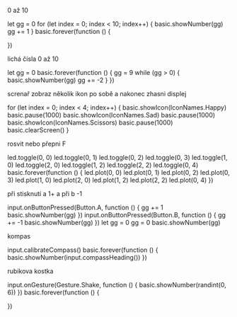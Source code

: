 0 až 10

let gg = 0
for (let index = 0; index < 10; index++) {
    basic.showNumber(gg)
    gg += 1
}
basic.forever(function () {
	
})

lichá čísla 0 až 10

let gg = 0
basic.forever(function () {
    gg = 9
    while (gg > 0) {
        basic.showNumber(gg)
        gg += -2
    }
})

screnař zobraz několik ikon po sobě a nakonec zhasni displej


for (let index = 0; index < 4; index++) {
    basic.showIcon(IconNames.Happy)
    basic.pause(1000)
    basic.showIcon(IconNames.Sad)
    basic.pause(1000)
    basic.showIcon(IconNames.Scissors)
    basic.pause(1000)
    basic.clearScreen()
}

rosvit nebo přepni F


led.toggle(0, 0)
led.toggle(0, 1)
led.toggle(0, 2)
led.toggle(0, 3)
led.toggle(1, 0)
led.toggle(2, 0)
led.toggle(1, 2)
led.toggle(2, 2)
led.toggle(0, 4)
basic.forever(function () {
    led.plot(0, 0)
    led.plot(0, 1)
    led.plot(0, 2)
    led.plot(0, 3)
    led.plot(1, 0)
    led.plot(2, 0)
    led.plot(1, 2)
    led.plot(2, 2)
    led.plot(0, 4)
})



při stisknutí a 1+ a při b -1

input.onButtonPressed(Button.A, function () {
    gg += 1
    basic.showNumber(gg)
})
input.onButtonPressed(Button.B, function () {
    gg += -1
    basic.showNumber(gg)
})
let gg = 0
gg = 0
basic.showNumber(gg)


kompas

input.calibrateCompass()
basic.forever(function () {
    basic.showNumber(input.compassHeading())
})

rubikova kostka

input.onGesture(Gesture.Shake, function () {
    basic.showNumber(randint(0, 6))
})
basic.forever(function () {
	
})



